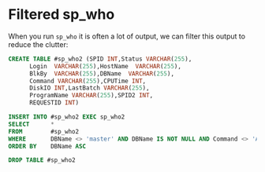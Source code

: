 # Filtered sp_who

When you run `sp_who` it is often a lot of output, we can filter this output to reduce the clutter:

```sql
CREATE TABLE #sp_who2 (SPID INT,Status VARCHAR(255),
      Login  VARCHAR(255),HostName  VARCHAR(255),
      BlkBy  VARCHAR(255),DBName  VARCHAR(255),
      Command VARCHAR(255),CPUTime INT,
      DiskIO INT,LastBatch VARCHAR(255),
      ProgramName VARCHAR(255),SPID2 INT,
      REQUESTID INT)

INSERT INTO #sp_who2 EXEC sp_who2
SELECT      *
FROM        #sp_who2
WHERE       DBName <> 'master' AND DBName IS NOT NULL AND Command <> 'AWAITING COMMAND' AND COMMAND <> 'SELECT'
ORDER BY    DBName ASC

DROP TABLE #sp_who2
```

